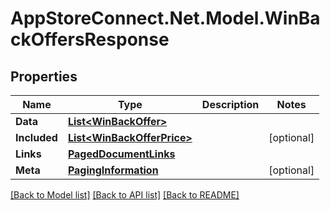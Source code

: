 # AppStoreConnect.Net.Model.WinBackOffersResponse

## Properties

Name | Type | Description | Notes
------------ | ------------- | ------------- | -------------
**Data** | [**List&lt;WinBackOffer&gt;**](WinBackOffer.md) |  | 
**Included** | [**List&lt;WinBackOfferPrice&gt;**](WinBackOfferPrice.md) |  | [optional] 
**Links** | [**PagedDocumentLinks**](PagedDocumentLinks.md) |  | 
**Meta** | [**PagingInformation**](PagingInformation.md) |  | [optional] 

[[Back to Model list]](../README.md#documentation-for-models) [[Back to API list]](../README.md#documentation-for-api-endpoints) [[Back to README]](../README.md)

